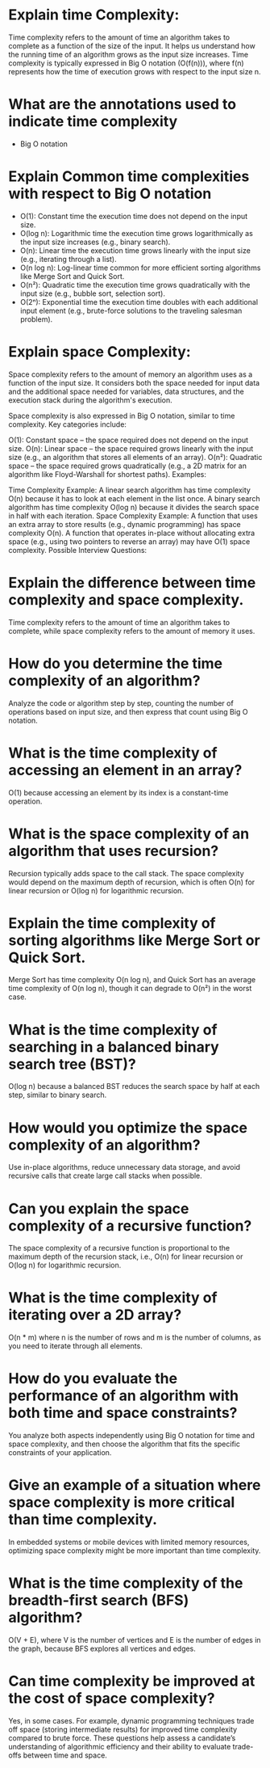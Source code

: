 # Explain time Complexity:

Time complexity refers to the amount of time an algorithm takes to complete as a function of the size of the input. It helps us understand how the running time of an algorithm grows as the input size increases. Time complexity is typically expressed in Big O notation (O(f(n))), where f(n) represents how the time of execution grows with respect to the input size n.

# What are the annotations used to indicate time complexity

- Big O notation

# Explain Common time complexities with respect to Big O notation

- O(1): Constant time
  the execution time does not depend on the input size.
- O(log n): Logarithmic time
  the execution time grows logarithmically as the input size increases (e.g., binary search).
- O(n): Linear time
  the execution time grows linearly with the input size (e.g., iterating through a list).
- O(n log n): Log-linear time
  common for more efficient sorting algorithms like Merge Sort and Quick Sort.
- O(n²): Quadratic time
  the execution time grows quadratically with the input size (e.g., bubble sort, selection sort).
- O(2ⁿ): Exponential time
  the execution time doubles with each additional input element (e.g., brute-force solutions to the traveling salesman problem).

# Explain space Complexity:

Space complexity refers to the amount of memory an algorithm uses as a function of the input size. It considers both the space needed for input data and the additional space needed for variables, data structures, and the execution stack during the algorithm's execution.

Space complexity is also expressed in Big O notation, similar to time complexity. Key categories include:

O(1): Constant space – the space required does not depend on the input size.
O(n): Linear space – the space required grows linearly with the input size (e.g., an algorithm that stores all elements of an array).
O(n²): Quadratic space – the space required grows quadratically (e.g., a 2D matrix for an algorithm like Floyd-Warshall for shortest paths).
Examples:

Time Complexity Example:
A linear search algorithm has time complexity O(n) because it has to look at each element in the list once.
A binary search algorithm has time complexity O(log n) because it divides the search space in half with each iteration.
Space Complexity Example:
A function that uses an extra array to store results (e.g., dynamic programming) has space complexity O(n).
A function that operates in-place without allocating extra space (e.g., using two pointers to reverse an array) may have O(1) space complexity.
Possible Interview Questions:

# Explain the difference between time complexity and space complexity.

Time complexity refers to the amount of time an algorithm takes to complete, while space complexity refers to the amount of memory it uses.

# How do you determine the time complexity of an algorithm?

Analyze the code or algorithm step by step, counting the number of operations based on input size, and then express that count using Big O notation.

# What is the time complexity of accessing an element in an array?

O(1) because accessing an element by its index is a constant-time operation.

# What is the space complexity of an algorithm that uses recursion?

Recursion typically adds space to the call stack. The space complexity would depend on the maximum depth of recursion, which is often O(n) for linear recursion or O(log n) for logarithmic recursion.

# Explain the time complexity of sorting algorithms like Merge Sort or Quick Sort.

Merge Sort has time complexity O(n log n), and Quick Sort has an average time complexity of O(n log n), though it can degrade to O(n²) in the worst case.

# What is the time complexity of searching in a balanced binary search tree (BST)?

O(log n) because a balanced BST reduces the search space by half at each step, similar to binary search.

# How would you optimize the space complexity of an algorithm?

Use in-place algorithms, reduce unnecessary data storage, and avoid recursive calls that create large call stacks when possible.

# Can you explain the space complexity of a recursive function?

The space complexity of a recursive function is proportional to the maximum depth of the recursion stack, i.e., O(n) for linear recursion or O(log n) for logarithmic recursion.

# What is the time complexity of iterating over a 2D array?

O(n \* m) where n is the number of rows and m is the number of columns, as you need to iterate through all elements.

# How do you evaluate the performance of an algorithm with both time and space constraints?

You analyze both aspects independently using Big O notation for time and space complexity, and then choose the algorithm that fits the specific constraints of your application.

# Give an example of a situation where space complexity is more critical than time complexity.

In embedded systems or mobile devices with limited memory resources, optimizing space complexity might be more important than time complexity.

# What is the time complexity of the breadth-first search (BFS) algorithm?

O(V + E), where V is the number of vertices and E is the number of edges in the graph, because BFS explores all vertices and edges.

# Can time complexity be improved at the cost of space complexity?

Yes, in some cases. For example, dynamic programming techniques trade off space (storing intermediate results) for improved time complexity compared to brute force.
These questions help assess a candidate’s understanding of algorithmic efficiency and their ability to evaluate trade-offs between time and space.
